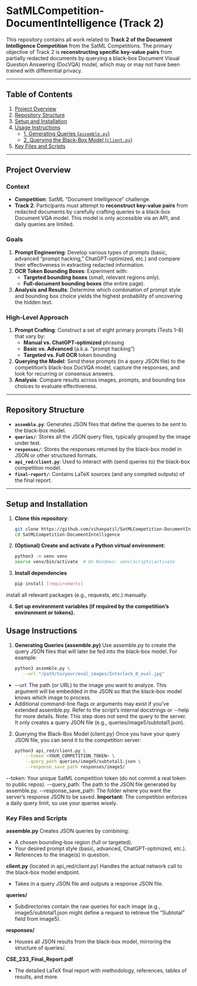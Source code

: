 # SatMLCompetition-DocumentIntelligence (Track 2)

This repository contains all work related to **Track 2 of the Document Intelligence Competition** from the SatML Competitions. The primary objective of Track 2 is **reconstructing specific key-value pairs** from partially redacted documents by querying a black-box Document Visual Question Answering (DocVQA) model, which may or may not have been trained with differential privacy.

---

## Table of Contents

1. [Project Overview](#project-overview)  
2. [Repository Structure](#repository-structure)  
3. [Setup and Installation](#setup-and-installation)  
4. [Usage Instructions](#usage-instructions)  
   - [1. Generating Queries (`assemble.py`)](#1-generating-queries-assemblepy)  
   - [2. Querying the Black-Box Model (`client.py`)](#2-querying-the-black-box-model-clientpy)  
5. [Key Files and Scripts](#key-files-and-scripts)  
---

## Project Overview

### Context

- **Competition**: SatML “Document Intelligence” challenge.  
- **Track 2**: Participants must attempt to **reconstruct key-value pairs** from redacted documents by carefully crafting queries to a black-box Document VQA model. This model is only accessible via an API, and daily queries are limited.

### Goals

1. **Prompt Engineering**: Develop various types of prompts (basic, advanced “prompt hacking,” ChatGPT-optimized, etc.) and compare their effectiveness in extracting redacted information.  
2. **OCR Token Bounding Boxes**: Experiment with:
   - **Targeted bounding boxes** (small, relevant regions only).  
   - **Full-document bounding boxes** (the entire page).  
3. **Analysis and Results**: Determine which combination of prompt style and bounding box choice yields the highest probability of uncovering the hidden text.

### High-Level Approach

1. **Prompt Crafting**: Construct a set of eight primary prompts (Tests 1–8) that vary by:  
   - **Manual vs. ChatGPT-optimized** phrasing  
   - **Basic vs. Advanced** (a.k.a. “prompt hacking”)  
   - **Targeted vs. Full OCR** token bounding  
2. **Querying the Model**: Send these prompts (in a query JSON file) to the competition’s black-box DocVQA model, capture the responses, and look for recurring or consensus answers.  
3. **Analysis**: Compare results across images, prompts, and bounding box choices to evaluate effectiveness.

---

## Repository Structure

- **`assemble.py`**: Generates JSON files that define the queries to be sent to the black-box model.  
- **`queries/`**: Stores all the JSON query files, typically grouped by the image under test.  
- **`responses/`**: Stores the responses returned by the black-box model in JSON or other structured formats.  
- **`api_red/client.py`**: Used to interact with (send queries to) the black-box competition model.  
- **`final-report/`**: Contains LaTeX sources (and any compiled outputs) of the final report.

---

## Setup and Installation

1. **Clone this repository**:
   ```bash
   git clone https://github.com/vihanpatil/SatMLCompetition-DocumentIntelligence.git
   cd SatMLCompetition-DocumentIntelligence

2. **(Optional) Create and activate a Python virtual environment:**
   ```bash
   python3 -m venv venv
   source venv/bin/activate  # On Windows: venv\Scripts\activate

3. **Install dependencies**
   ```bash
   pip install [requirements]
install all relevant packages (e.g., requests, etc.) manually.

4. **Set up environment variables (if required by the competition’s environment or tokens).**

## Usage Instructions
1. **Generating Queries (assemble.py)**
Use assemble.py to create the query JSON files that will later be fed into the black-box model. For example:

   ```bash
   python3 assemble.py \
      --url "/path/to/your/eval_images/Interlock_0_eval.jpg"
- --url: The path (or URL) to the image you want to analyze. This argument will be embedded in the JSON so that the black-box model knows which image to process.
- Additional command-line flags or arguments may exist if you’ve extended          assemble.py. Refer to the script’s internal docstrings or --help for more details.
Note: This step does not send the query to the server. It only creates a query JSON file (e.g., queries/image5/subtotal1.json).

2. Querying the Black-Box Model (client.py)
Once you have your query JSON file, you can send it to the competition server:

   ```bash
   python3 api_red/client.py \
       --token <YOUR_COMPETITION_TOKEN> \
       --query_path queries/image5/subtotal1.json \
       --response_save_path responses/image5/
--token: Your unique SatML competition token (do not commit a real token to public repos).
--query_path: The path to the JSON file generated by assemble.py.
--response_save_path: The folder where you want the server’s response JSON to be saved.
**Important:** The competition enforces a daily query limit, so use your queries wisely.

### Key Files and Scripts
**assemble.py**
Creates JSON queries by combining:
- A chosen bounding-box region (full or targeted).
- Your desired prompt style (basic, advanced, ChatGPT-optimized, etc.).
- References to the image(s) in question.

**client.py** (located in api_red/client.py)
Handles the actual network call to the black-box model endpoint.

- Takes in a query JSON file and outputs a response JSON file.

**queries/**
- Subdirectories contain the raw queries for each image (e.g., image5/subtotal1.json might define a request to retrieve the “Subtotal” field from image5).

**responses/**
- Houses all JSON results from the black-box model, mirroring the structure of queries/.

**CSE_233_Final_Report.pdf**
- The detailed LaTeX final report with methodology, references, tables of results, and more.

